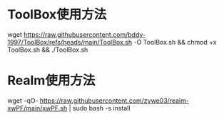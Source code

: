 # ToolBox使用方法
wget https://raw.githubusercontent.com/bddy-1997/ToolBox/refs/heads/main/ToolBox.sh -O ToolBox.sh && chmod +x ToolBox.sh && ./ToolBox.sh


# Realm使用方法
wget -qO- https://raw.githubusercontent.com/zywe03/realm-xwPF/main/xwPF.sh | sudo bash -s install
